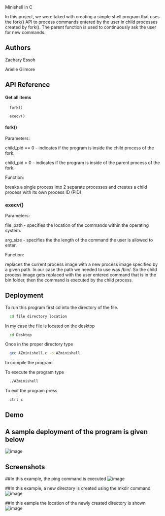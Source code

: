 
Minishell in C 

In this project, we were taked with creating a simple shell program that uses the fork() API to process commands entered by the user in child processes created by fork(). The parent function is used to continuously ask the user for new commands. 


## Authors

Zachary Essoh

Arielle Gilmore
## API Reference

#### Get all items

```http
  fork()
```

```http
  execv()
```

#### fork()
Parameters:

child_pid == 0 - indicates if the program is inside the child process of the fork.

child_pid > 0 - indicates if the program is inside of the parent process of the fork.

Function:

breaks a single process into 2 separate processes and creates a child process with its own process ID (PID)

###  execv()
Parameters:

file_path - specifies the location of the commands within the operating system.

arg_size - specifies the the length of the command the user is allowed to enter.

Function:

replaces the current process image with a new process image specified by a given path. In our case the path we needed to use was /bin/. So the child process image gets replaced with the user entered command that is in the bin folder, then the command is executed by the child process. 


## Deployment

To run this program first cd into the directory of the file. 
```bash
  cd file directory location
```
In my case the file is located on the desktop
```bash
  cd Desktop
```
Once in the proper directory type 
```bash
  gcc AZminishell.c -o AZminishell
```
to compile the program.

To execute the program type
```bash
  ./AZminishell
```

To exit the program press
```bash
  ctrl c 
```
## Demo

## A sample deployment of the program is given below
![image](https://user-images.githubusercontent.com/78782929/202630461-540178cb-05c3-4667-8676-612bebfd0570.png)


## Screenshots

##In this example, the ping command is executed
![image](https://user-images.githubusercontent.com/78782929/202630573-aa734cb8-cb24-4005-95e6-746c50ae7eae.png)

##In this example, a new directory is created using the mkdir command
![image](https://user-images.githubusercontent.com/78782929/202630674-19a6e23e-1b8a-4046-9d79-2c98a352ebd5.png)

##In this eample the location of the newly created directory is shown
![image](https://user-images.githubusercontent.com/78782929/202630741-b61d6094-cdbf-49f3-86b7-d5385b34947b.png)
